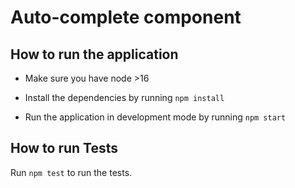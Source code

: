 # Auto-complete component

## How to run the application

- Make sure you have node >16 

- Install the dependencies by running `npm install` 

- Run  the application in development mode by running `npm start`

## How to run Tests

Run `npm test` to run the tests.
